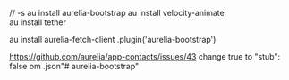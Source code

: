  //  -s
au install aurelia-bootstrap 
au install velocity-animate   
au install tether    

au install aurelia-fetch-client
 .plugin('aurelia-bootstrap')

https://github.com/aurelia/app-contacts/issues/43
    change true to "stub": false om .json"# aurelia-bootstrap" 
